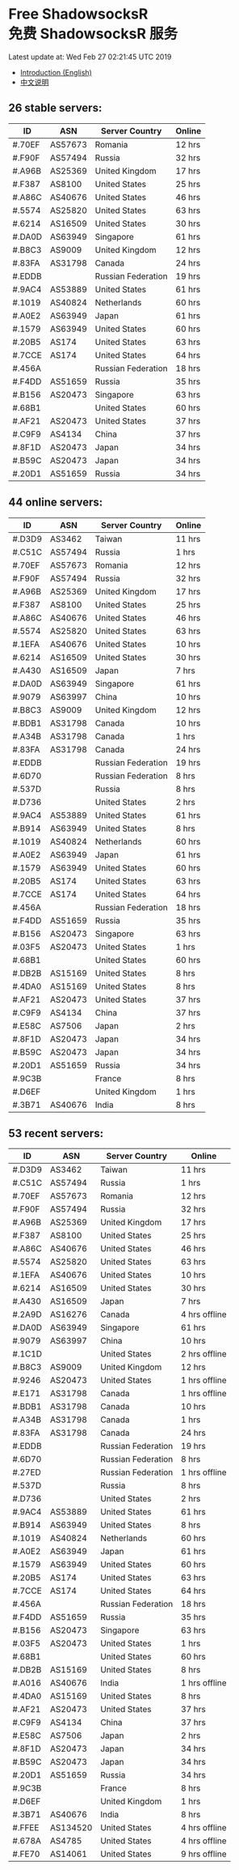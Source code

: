 # Free ShadowsocksR<br>免费 ShadowsocksR 服务

Latest update at: Wed Feb 27 02:21:45 UTC 2019

- [Introduction (English)](https://vision-network.readthedocs.io/en/latest/autossr/autossr.html)
- [中文说明](https://vision-network.readthedocs.io/zh_CN/latest/autossr/autossr.html)


## 26 stable servers:

| ID | ASN | Server Country | Online |
| ------ | ------ | ------ | ------ |
| #.70EF | AS57673 | Romania | 12 hrs |
| #.F90F | AS57494 | Russia | 32 hrs |
| #.A96B | AS25369 | United Kingdom | 17 hrs |
| #.F387 | AS8100 | United States | 25 hrs |
| #.A86C | AS40676 | United States | 46 hrs |
| #.5574 | AS25820 | United States | 63 hrs |
| #.6214 | AS16509 | United States | 30 hrs |
| #.DA0D | AS63949 | Singapore | 61 hrs |
| #.B8C3 | AS9009 | United Kingdom | 12 hrs |
| #.83FA | AS31798 | Canada | 24 hrs |
| #.EDDB |  | Russian Federation | 19 hrs |
| #.9AC4 | AS53889 | United States | 61 hrs |
| #.1019 | AS40824 | Netherlands | 60 hrs |
| #.A0E2 | AS63949 | Japan | 61 hrs |
| #.1579 | AS63949 | United States | 60 hrs |
| #.20B5 | AS174 | United States | 63 hrs |
| #.7CCE | AS174 | United States | 64 hrs |
| #.456A |  | Russian Federation | 18 hrs |
| #.F4DD | AS51659 | Russia | 35 hrs |
| #.B156 | AS20473 | Singapore | 63 hrs |
| #.68B1 |  | United States | 60 hrs |
| #.AF21 | AS20473 | United States | 37 hrs |
| #.C9F9 | AS4134 | China | 37 hrs |
| #.8F1D | AS20473 | Japan | 34 hrs |
| #.B59C | AS20473 | Japan | 34 hrs |
| #.20D1 | AS51659 | Russia | 34 hrs |

## 44 online servers:

| ID | ASN | Server Country | Online |
| ------ | ------ | ------ | ------ |
| #.D3D9 | AS3462 | Taiwan | 11 hrs |
| #.C51C | AS57494 | Russia | 1 hrs |
| #.70EF | AS57673 | Romania | 12 hrs |
| #.F90F | AS57494 | Russia | 32 hrs |
| #.A96B | AS25369 | United Kingdom | 17 hrs |
| #.F387 | AS8100 | United States | 25 hrs |
| #.A86C | AS40676 | United States | 46 hrs |
| #.5574 | AS25820 | United States | 63 hrs |
| #.1EFA | AS40676 | United States | 10 hrs |
| #.6214 | AS16509 | United States | 30 hrs |
| #.A430 | AS16509 | Japan | 7 hrs |
| #.DA0D | AS63949 | Singapore | 61 hrs |
| #.9079 | AS63997 | China | 10 hrs |
| #.B8C3 | AS9009 | United Kingdom | 12 hrs |
| #.BDB1 | AS31798 | Canada | 10 hrs |
| #.A34B | AS31798 | Canada | 1 hrs |
| #.83FA | AS31798 | Canada | 24 hrs |
| #.EDDB |  | Russian Federation | 19 hrs |
| #.6D70 |  | Russian Federation | 8 hrs |
| #.537D |  | Russia | 8 hrs |
| #.D736 |  | United States | 2 hrs |
| #.9AC4 | AS53889 | United States | 61 hrs |
| #.B914 | AS63949 | United States | 8 hrs |
| #.1019 | AS40824 | Netherlands | 60 hrs |
| #.A0E2 | AS63949 | Japan | 61 hrs |
| #.1579 | AS63949 | United States | 60 hrs |
| #.20B5 | AS174 | United States | 63 hrs |
| #.7CCE | AS174 | United States | 64 hrs |
| #.456A |  | Russian Federation | 18 hrs |
| #.F4DD | AS51659 | Russia | 35 hrs |
| #.B156 | AS20473 | Singapore | 63 hrs |
| #.03F5 | AS20473 | United States | 1 hrs |
| #.68B1 |  | United States | 60 hrs |
| #.DB2B | AS15169 | United States | 8 hrs |
| #.4DA0 | AS15169 | United States | 8 hrs |
| #.AF21 | AS20473 | United States | 37 hrs |
| #.C9F9 | AS4134 | China | 37 hrs |
| #.E58C | AS7506 | Japan | 2 hrs |
| #.8F1D | AS20473 | Japan | 34 hrs |
| #.B59C | AS20473 | Japan | 34 hrs |
| #.20D1 | AS51659 | Russia | 34 hrs |
| #.9C3B |  | France | 8 hrs |
| #.D6EF |  | United Kingdom | 1 hrs |
| #.3B71 | AS40676 | India | 8 hrs |

## 53 recent servers:

| ID | ASN | Server Country | Online |
| ------ | ------ | ------ | ------ |
| #.D3D9 | AS3462 | Taiwan | 11 hrs |
| #.C51C | AS57494 | Russia | 1 hrs |
| #.70EF | AS57673 | Romania | 12 hrs |
| #.F90F | AS57494 | Russia | 32 hrs |
| #.A96B | AS25369 | United Kingdom | 17 hrs |
| #.F387 | AS8100 | United States | 25 hrs |
| #.A86C | AS40676 | United States | 46 hrs |
| #.5574 | AS25820 | United States | 63 hrs |
| #.1EFA | AS40676 | United States | 10 hrs |
| #.6214 | AS16509 | United States | 30 hrs |
| #.A430 | AS16509 | Japan | 7 hrs |
| #.2A9D | AS16276 | Canada | 4 hrs offline |
| #.DA0D | AS63949 | Singapore | 61 hrs |
| #.9079 | AS63997 | China | 10 hrs |
| #.1C1D |  | United States | 2 hrs offline |
| #.B8C3 | AS9009 | United Kingdom | 12 hrs |
| #.9246 | AS20473 | United States | 1 hrs offline |
| #.E171 | AS31798 | Canada | 1 hrs offline |
| #.BDB1 | AS31798 | Canada | 10 hrs |
| #.A34B | AS31798 | Canada | 1 hrs |
| #.83FA | AS31798 | Canada | 24 hrs |
| #.EDDB |  | Russian Federation | 19 hrs |
| #.6D70 |  | Russian Federation | 8 hrs |
| #.27ED |  | Russian Federation | 1 hrs offline |
| #.537D |  | Russia | 8 hrs |
| #.D736 |  | United States | 2 hrs |
| #.9AC4 | AS53889 | United States | 61 hrs |
| #.B914 | AS63949 | United States | 8 hrs |
| #.1019 | AS40824 | Netherlands | 60 hrs |
| #.A0E2 | AS63949 | Japan | 61 hrs |
| #.1579 | AS63949 | United States | 60 hrs |
| #.20B5 | AS174 | United States | 63 hrs |
| #.7CCE | AS174 | United States | 64 hrs |
| #.456A |  | Russian Federation | 18 hrs |
| #.F4DD | AS51659 | Russia | 35 hrs |
| #.B156 | AS20473 | Singapore | 63 hrs |
| #.03F5 | AS20473 | United States | 1 hrs |
| #.68B1 |  | United States | 60 hrs |
| #.DB2B | AS15169 | United States | 8 hrs |
| #.A016 | AS40676 | India | 1 hrs offline |
| #.4DA0 | AS15169 | United States | 8 hrs |
| #.AF21 | AS20473 | United States | 37 hrs |
| #.C9F9 | AS4134 | China | 37 hrs |
| #.E58C | AS7506 | Japan | 2 hrs |
| #.8F1D | AS20473 | Japan | 34 hrs |
| #.B59C | AS20473 | Japan | 34 hrs |
| #.20D1 | AS51659 | Russia | 34 hrs |
| #.9C3B |  | France | 8 hrs |
| #.D6EF |  | United Kingdom | 1 hrs |
| #.3B71 | AS40676 | India | 8 hrs |
| #.FFEE | AS134520 | United States | 4 hrs offline |
| #.678A | AS4785 | United States | 4 hrs offline |
| #.FE70 | AS14061 | United States | 9 hrs offline |



